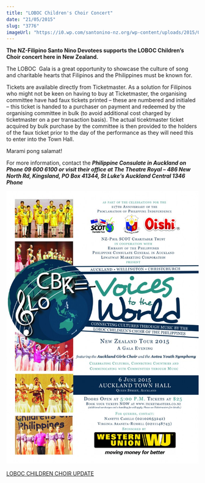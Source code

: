 ```yaml
---
title: "LOBOC Children's Choir Concert"
date: "21/05/2015"
slug: "3776"
imageUrl: "https://i0.wp.com/santonino-nz.org/wp-content/uploads/2015/05/Auckland-Poster-01-724x1024.jpg?resize=724%2C1024"
---
```


**The NZ-Filipino Santo Nino Devotees supports the LOBOC Children’s Choir concert here in New Zealand.**

The LOBOC  Gala is a great opportunity to showcase the culture of song and charitable hearts that Filipinos and the Philippines must be known for.

Tickets are available directly from Ticketmaster. As a solution for Filipinos who might not be keen on having to buy at Ticketmaster, the organising committee have had faux tickets printed – these are numbered and initialed – this ticket is handed to a purchaser on payment and redeemed by the organising committee in bulk (to avoid additional cost charged by ticketmaster on a per transaction basis). The actual ticektmaster ticket acquired by bulk purchase by the committee is then provided to the holders of the faux ticket prior to the day of the performance as they will need this to enter into the Town Hall.

Marami pong salamat!

For more information, contact the **_Philippine Consulate in Auckland on Phone 09 600 6100 or visit their office at The Theatre Royal – 486 New North Rd, Kingsland, PO Box 41344, St Luke’s Auckland Central 1346 Phone_**

[![Auckland Poster-01](assets\images\Auckland-Poster-01-724x1024.jpg)](https://i0.wp.com/santonino-nz.org/wp-content/uploads/2015/05/Auckland-Poster-01.jpg)

[LOBOC CHILDREN CHOIR UPDATE](http://santonino-nz.org/wp-content/uploads/2015/05/LOBOC-CHILDREN-CHOIR-UPDATE.docx)